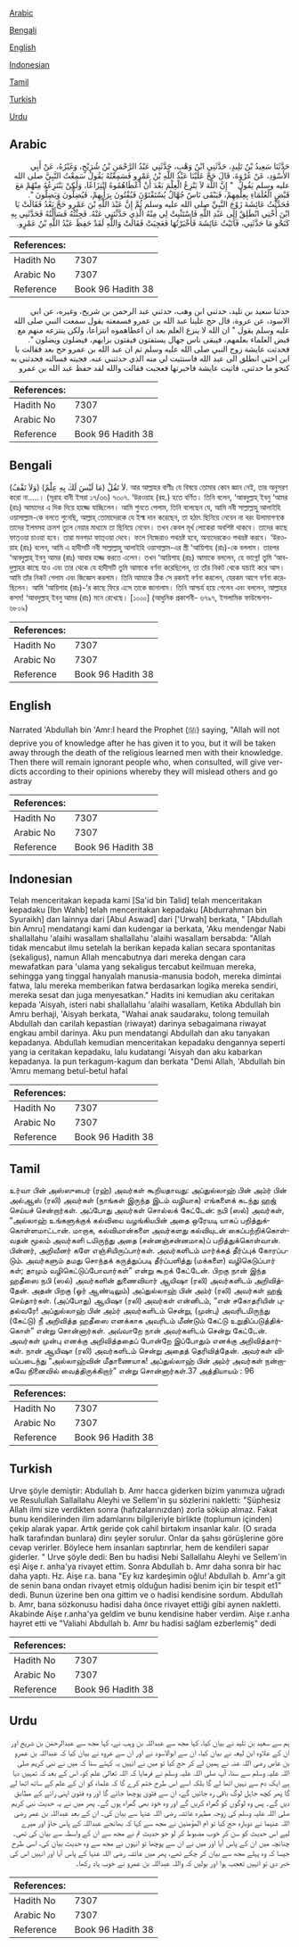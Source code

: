 [Arabic](#arabic)

[Bengali](#bengali)

[English](#english)

[Indonesian](#indonesian)

[Tamil](#tamil)

[Turkish](#turkish)

[Urdu](#urdu)

## Arabic


<div dir="rtl" lang="ar" style={{fontSize:'larger',backgroundColor:'#f8f9fa',padding:20}}>
حَدَّثَنَا سَعِيدُ بْنُ تَلِيدٍ، حَدَّثَنِي ابْنُ وَهْبٍ، حَدَّثَنِي عَبْدُ الرَّحْمَنِ بْنُ شُرَيْحٍ، وَغَيْرُهُ، عَنْ أَبِي الأَسْوَدِ، عَنْ عُرْوَةَ، قَالَ حَجَّ عَلَيْنَا عَبْدُ اللَّهِ بْنُ عَمْرٍو فَسَمِعْتُهُ يَقُولُ سَمِعْتُ النَّبِيَّ صلى الله عليه وسلم يَقُولُ ‏ "‏ إِنَّ اللَّهَ لاَ يَنْزِعُ الْعِلْمَ بَعْدَ أَنْ أَعْطَاهُمُوهُ انْتِزَاعًا، وَلَكِنْ يَنْتَزِعُهُ مِنْهُمْ مَعَ قَبْضِ الْعُلَمَاءِ بِعِلْمِهِمْ، فَيَبْقَى نَاسٌ جُهَّالٌ يُسْتَفْتَوْنَ فَيُفْتُونَ بِرَأْيِهِمْ، فَيُضِلُّونَ وَيَضِلُّونَ ‏"‏‏.‏ فَحَدَّثْتُ عَائِشَةَ زَوْجَ النَّبِيِّ صلى الله عليه وسلم ثُمَّ إِنَّ عَبْدَ اللَّهِ بْنَ عَمْرٍو حَجَّ بَعْدُ فَقَالَتْ يَا ابْنَ أُخْتِي انْطَلِقْ إِلَى عَبْدِ اللَّهِ فَاسْتَثْبِتْ لِي مِنْهُ الَّذِي حَدَّثْتَنِي عَنْهُ‏.‏ فَجِئْتُهُ فَسَأَلْتُهُ فَحَدَّثَنِي بِهِ كَنَحْوِ مَا حَدَّثَنِي، فَأَتَيْتُ عَائِشَةَ فَأَخْبَرْتُهَا فَعَجِبَتْ فَقَالَتْ وَاللَّهِ لَقَدْ حَفِظَ عَبْدُ اللَّهِ بْنُ عَمْرٍو‏.‏
</div>
<div style={{backgroundColor:'#f8f9fa',padding:20, marginBottom: 10}}><table> <thead> <tr> <th>References:</th> <th></th> </tr> </thead> <tbody><tr><td>Hadith No</td><td>7307</td></tr><tr><td>Arabic No</td><td>7307</td></tr><tr><td>Reference</td><td>Book 96 Hadith 38</td></tr></tbody></table></div>


<div dir="rtl" lang="ar" style={{fontSize:'larger',backgroundColor:'#f8f9fa',padding:20}}>
حدثنا سعيد بن تليد، حدثني ابن وهب، حدثني عبد الرحمن بن شريح، وغيره، عن ابي الاسود، عن عروة، قال حج علينا عبد الله بن عمرو فسمعته يقول سمعت النبي صلى الله عليه وسلم يقول " ان الله لا ينزع العلم بعد ان اعطاهموه انتزاعا، ولكن ينتزعه منهم مع قبض العلماء بعلمهم، فيبقى ناس جهال يستفتون فيفتون برايهم، فيضلون ويضلون ". فحدثت عايشة زوج النبي صلى الله عليه وسلم ثم ان عبد الله بن عمرو حج بعد فقالت يا ابن اختي انطلق الى عبد الله فاستثبت لي منه الذي حدثتني عنه. فجيته فسالته فحدثني به كنحو ما حدثني، فاتيت عايشة فاخبرتها فعجبت فقالت والله لقد حفظ عبد الله بن عمرو
</div>
<div style={{backgroundColor:'#f8f9fa',padding:20, marginBottom: 10}}><table> <thead> <tr> <th>References:</th> <th></th> </tr> </thead> <tbody><tr><td>Hadith No</td><td>7307</td></tr><tr><td>Arabic No</td><td>7307</td></tr><tr><td>Reference</td><td>Book 96 Hadith 38</td></tr></tbody></table></div>

## Bengali


<div dir="ltr" lang="bn" style={{fontSize:'larger',backgroundColor:'#f8f9fa',padding:20}}>
(وَلاَ تَقْفُ) لاَ تَقُلْ (مَا لَيْسَ لَكَ بِهِ عِلْمٌ). আর আল্লাহর বাণীঃ যে বিষয়ে তোমার কোন জ্ঞান নেই, তার অনুসরণ করো না.....। (সূরাহ বানী ইসরা ১৭/৩৬) ৭৩০৭. ‘উরওয়াহ (রহ.) হতে বর্ণিত। তিনি বলেন, ‘আবদুল্লাহ্ ইবনু ‘আমর (রাঃ) আমাদের এ দিক দিয়ে হাজ্জে যাচ্ছিলেন। আমি শুনতে পেলাম, তিনি বলেছেন যে, আমি নবী সাল্লাল্লাহু আলাইহি ওয়াসাল্লাম-কে বলতে শুনেছি, আল্লাহ্ তোমাদেরকে যে ইল্ম দান করেছেন, তা হঠাৎ ছিনিয়ে নেবেন না বরং উলামাগণকে তাদের ইলমসহ ক্রমশ তুলে নেয়ার মাধ্যমে তা ছিনিয়ে নেবেন। তখন কেবল মূর্খ লোকেরা অবশিষ্ট থাকবে। তাদের কাছে ফাত্ওয়া চাওয়া হবে। তারা মনগড়া ফাত্ওয়া দেবে। ফলে নিজেরাও পথভ্রষ্ট হবে, অন্যদেরকেও পথভ্রষ্ট করবে। ‘উরওয়াহ (রাঃ) বলেন, আমি এ হাদীসটি নবী সাল্লাল্লাহু আলাইহি ওয়াসাল্লাম-এর স্ত্রী ‘আয়িশাহ (রাঃ)-কে বললাম। তারপর ‘আবদুল্লাহ্ ইবনু আমর (রাঃ) আবার হাজ্জ করতে এলেন। তখন ‘আয়িশাহ (রাঃ) আমাকে বললেন, হে ভাগ্নে! তুমি ‘আবদুল্লাহর কাছে যাও এবং তার থেকে যে হাদীসটি তুমি আমাকে বর্ণনা করেছিলেন, তা তাঁর নিকট থেকে যাচাই করে আস। আমি তাঁর নিকট গেলাম এবং জিজ্ঞেস করলাম। তিনি আমাকে ঠিক সে রকমই বর্ণনা করলেন, যেরকম আগে বর্ণনা করেছিলেন। আমি ‘আয়িশাহ (রাঃ)-’র কাছে ফিরে এসে তাকে জানালাম। তিনি আশ্চর্য হয়ে গেলেন এবং বললেন, আল্লাহর কসম! ‘আবদুল্লাহ্ ইবনু আমর (রাঃ) মনে রেখেছে। [১০০০] (আধুনিক প্রকাশনী- ৬৭৯৭, ইসলামিক ফাউন্ডেশন- ৬৮০৯)
</div>
<div style={{backgroundColor:'#f8f9fa',padding:20, marginBottom: 10}}><table> <thead> <tr> <th>References:</th> <th></th> </tr> </thead> <tbody><tr><td>Hadith No</td><td>7307</td></tr><tr><td>Arabic No</td><td>7307</td></tr><tr><td>Reference</td><td>Book 96 Hadith 38</td></tr></tbody></table></div>

## English


<div dir="ltr" lang="en" style={{fontSize:'larger',backgroundColor:'#f8f9fa',padding:20}}>
Narrated 'Abdullah bin 'Amr:I heard the Prophet (ﷺ) saying, "Allah will not deprive you of knowledge after he has given it to you, but it will be taken away through the death of the religious learned men with their knowledge. Then there will remain ignorant people who, when consulted, will give verdicts according to their opinions whereby they will mislead others and go astray
</div>
<div style={{backgroundColor:'#f8f9fa',padding:20, marginBottom: 10}}><table> <thead> <tr> <th>References:</th> <th></th> </tr> </thead> <tbody><tr><td>Hadith No</td><td>7307</td></tr><tr><td>Arabic No</td><td>7307</td></tr><tr><td>Reference</td><td>Book 96 Hadith 38</td></tr></tbody></table></div>

## Indonesian


<div dir="ltr" lang="id" style={{fontSize:'larger',backgroundColor:'#f8f9fa',padding:20}}>
Telah menceritakan kepada kami [Sa'id bin Talid] telah menceritakan kepadaku [Ibn Wahb] telah menceritakan kepadaku [Abdurrahman bin Syuraikh] dan lainnya dari [Abul Aswad] dari ['Urwah] berkata, " [Abdullah bin Amru] mendatangi kami dan kudengar ia berkata, 'Aku mendengar Nabi shallallahu 'alaihi wasallam shallallahu 'alaihi wasallam bersabda: "Allah tidak mencabut ilmu setelah Ia berikan kepada kalian secara spontanitas (sekaligus), namun Allah mencabutnya dari mereka dengan cara mewafatkan para 'ulama yang sekaligus tercabut keilmuan mereka, sehingga yang tinggal hanyalah manusia-manusia bodoh, mereka dimintai fatwa, lalu mereka memberikan fatwa berdasarkan logika mereka sendiri, mereka sesat dan juga menyesatkan." Hadits ini kemudian aku ceritakan kepada 'Aisyah, isteri nabi shallallahu 'alaihi wasallam, Ketika Abdullah bin Amru berhaji, 'Aisyah berkata, "Wahai anak saudaraku, tolong temuilah Abdullah dan carilah kepastian (riwayat) darinya sebagaimana riwayat engkau ambil darinya. Aku pun mendatangi Abdullah dan aku tanyakan kepadanya. Abdullah kemudian menceritakan kepadaku dengannya seperti yang ia ceritakan kepadaku, lalu kudatangi 'Aisyah dan aku kabarkan kepadanya. Ia pun terkagum-kagum dan berkata "Demi Allah, 'Abdullah bin 'Amru memang betul-betul hafal
</div>
<div style={{backgroundColor:'#f8f9fa',padding:20, marginBottom: 10}}><table> <thead> <tr> <th>References:</th> <th></th> </tr> </thead> <tbody><tr><td>Hadith No</td><td>7307</td></tr><tr><td>Arabic No</td><td>7307</td></tr><tr><td>Reference</td><td>Book 96 Hadith 38</td></tr></tbody></table></div>

## Tamil


<div dir="ltr" lang="ta" style={{fontSize:'larger',backgroundColor:'#f8f9fa',padding:20}}>
உர்வா பின் அஸ்ஸுபைர் (ரஹ்) அவர்கள் கூறியதாவது: அப்துல்லாஹ் பின் அம்ர் பின் அல்ஆஸ் (ரலி) அவர்கள் (நாங்கள் இருந்த இடம் வழியாக) எங்களைக் கடந்து ஹஜ் செய்யச் சென்றார்கள். அப்போது அவர்கள் சொல்லக் கேட்டேன்: நபி (ஸல்) அவர்கள், “அல்லாஹ் உங்களுக்குக் கல்வியை வழங்கியபின் அதை ஒரேயடி யாகப் பறித்துக்கொள்ளமாட்டான். மாறாக, கல்விமான்களை அவர்களது கல்வியுடன் கைப்பற்றிக்கொள்வதன் மூலம் அவர்களி டமிருந்து அதை (சன்னஞ்சன்னமாக)ப் பறித்துக்கொள்வான். பின்னர், அறிவீனர் களே எஞ்சியிருப்பார்கள். அவர்களிடம் மார்க்கத் தீர்ப்புக் கோரப்படும். அவர்களும் தமது சொந்தக் கருத்துப்படி தீர்ப்பளித்து (மக்களை) வழிகெடுப்பார் கள்; தாமும் வழிகெட்டுப்போவார்கள்” என்று கூறக் கேட்டேன். பிறகு நான் இந்த ஹதீஸை நபி (ஸல்) அவர்களின் துணைவியார் ஆயிஷா (ரலி) அவர்களிடம் அறிவித்தேன். அதன் பிறகு (ஓர் ஆண்டிலும்) அப்துல்லாஹ் பின் அம்ர் (ரலி) அவர்கள் ஹஜ் செய்தார்கள். (அப்போது) ஆயிஷா (ரலி) அவர்கள் என்னிடம், “என் சகோதரியின் புதல்வரே! அப்துல்லாஹ் பின் அம்ர் அவர்களிடம் சென்று, (முன்பு) அவரிடமிருந்து (கேட்டு) நீ அறிவித்த ஹதீஸை எனக்காக அவரிடம் மீண்டும் கேட்டு உறுதிப்படுத்திக்கொள்” என்று சொன்னார்கள். அவ்வாறே நான் அவர்களிடம் சென்று கேட்டேன். அவர்கள் முன்பு எனக்கு அறிவித்ததைப் போன்றே இப்போதும் எனக்கு அறிவித்தார்கள். நான் ஆயிஷா (ரலி) அவர்களிடம் சென்று அதைத் தெரிவித்தேன். அவர்கள் வியப்படைந்து “அல்லாஹ்வின் மீதாணையாக! அப்துல்லாஹ் பின் அம்ர் அவர்கள் நன்றாகவே நினைவில் வைத்திருக்கிறார்” என்று சொன்னார்கள்.37 அத்தியாயம் : 96
</div>
<div style={{backgroundColor:'#f8f9fa',padding:20, marginBottom: 10}}><table> <thead> <tr> <th>References:</th> <th></th> </tr> </thead> <tbody><tr><td>Hadith No</td><td>7307</td></tr><tr><td>Arabic No</td><td>7307</td></tr><tr><td>Reference</td><td>Book 96 Hadith 38</td></tr></tbody></table></div>

## Turkish


<div dir="ltr" lang="tr" style={{fontSize:'larger',backgroundColor:'#f8f9fa',padding:20}}>
Urve şöyle demiştir: Abdullah b. Amr hacca giderken bizim yanımıza uğradı ve Resulullah Sallallahu Aleyhi ve Sellem'in şu sözlerini nakletti: "Şüphesiz Allah ilmi size verdikten sonra (hafızalarınızdan) zorla söküp almaz. Fakat bunu kendilerinden ilim adamlarını bilgileriyle birlikte (toplumun içinden) çekip alarak yapar. Artık geride çok cahil birtakım insanlar kalır. (O sırada halk tarafından bunlara) dinı şeyler sorulur. Onlar da şahsı görüşlerine göre cevap verirler. Böylece hem insanları saptırırlar, hem de kendileri sapar giderler. " Urve şöyle dedi: Ben bu hadisi Nebi Sallallahu Aleyhi ve Sellem'in eşi Aişe r. anha'ya rivayet ettim. Sonra Abdullah b. Amr daha sonra bir hac daha yaptı. Hz. Aişe r.a. bana "Ey kız kardeşimin oğlu! Abdullah b. Amr'a git de senin bana ondan rivayet etmiş olduğun hadisi benim için bir tespit et1" dedi. Bunun üzerine ben ona gittim ve o hadisi kendisine sordum. Abdullah b. Amr, bana sözkonusu hadisi daha önce rivayet ettiği gibi aynen nakletti. Akabinde Aişe r.anha'ya geldim ve bunu kendisine haber verdim. Aişe r.anha hayret etti ve "Valiahi Abdullah b. Amr bu hadisi sağlam ezberlemiş" dedi
</div>
<div style={{backgroundColor:'#f8f9fa',padding:20, marginBottom: 10}}><table> <thead> <tr> <th>References:</th> <th></th> </tr> </thead> <tbody><tr><td>Hadith No</td><td>7307</td></tr><tr><td>Arabic No</td><td>7307</td></tr><tr><td>Reference</td><td>Book 96 Hadith 38</td></tr></tbody></table></div>

## Urdu


<div dir="rtl" lang="ur" style={{fontSize:'larger',backgroundColor:'#f8f9fa',padding:20}}>
ہم سے سعید بن تلید نے بیان کیا، کہا مجھ سے عبداللہ بن وہب نے، کہا مجھ سے عبدالرحمٰن بن شریح اور ان کے علاوہ ابن لیعہ نے بیان کیا، ان سے ابوالاسود نے اور ان سے عروہ نے بیان کیا کہ عبداللہ بن عمرو بن عاص رضی اللہ عنہ نے ہمیں لے کر حج کیا تو میں نے انہیں یہ کہتے سنا کہ میں نے نبی کریم صلی اللہ علیہ وسلم سے سنا، آپ صلی اللہ علیہ وسلم نے فرمایا کہ اللہ تعالیٰ علم کو، اس کے بعد کہ تمہیں دیا ہے ایک دم سے نہیں اٹھا لے گا بلکہ اسے اس طرح ختم کرے گا کہ علماء کو ان کے علم کے ساتھ اٹھا لے گا پھر کچھ جاہل لوگ باقی رہ جائیں گے، ان سے فتویٰ پوچھا جائے گا اور وہ فتویٰ اپنی رائے کے مطابق دیں گے۔ پس وہ لوگوں کو گمراہ کریں گے اور وہ خود بھی گمراہ ہوں گے۔ پھر میں نے یہ حدیث نبی کریم صلی اللہ علیہ وسلم کی زوجہ مطہرہ عائشہ رضی اللہ عنہا سے بیان کی۔ ان کے بعد عبداللہ بن عمر رضی اللہ عنہما نے دوبارہ حج کیا تو ام المؤمنین نے مجھ سے کہا کہ بھانجے عبداللہ کے پاس جاؤ اور میرے لیے اس حدیث کو سن کر خوب مضبوط کر لو جو حدیث تم نے مجھ سے ان کے واسطہ سے بیان کی تھی۔ چنانچہ میں ان کے پاس آیا اور میں نے ان سے پوچھا تو انہوں نے مجھ سے وہ حدیث بیان کی، اسی طرح جیسا کہ وہ پہلے مجھ سے بیان کر چکے تھے، پھر میں عائشہ رضی اللہ عنہا کے پاس آیا اور انہیں اس کی خبر دی تو انہیں تعجب ہوا اور بولیں کہ واللہ عبداللہ بن عمرو نے خوب یاد رکھا۔
</div>
<div style={{backgroundColor:'#f8f9fa',padding:20, marginBottom: 10}}><table> <thead> <tr> <th>References:</th> <th></th> </tr> </thead> <tbody><tr><td>Hadith No</td><td>7307</td></tr><tr><td>Arabic No</td><td>7307</td></tr><tr><td>Reference</td><td>Book 96 Hadith 38</td></tr></tbody></table></div>
